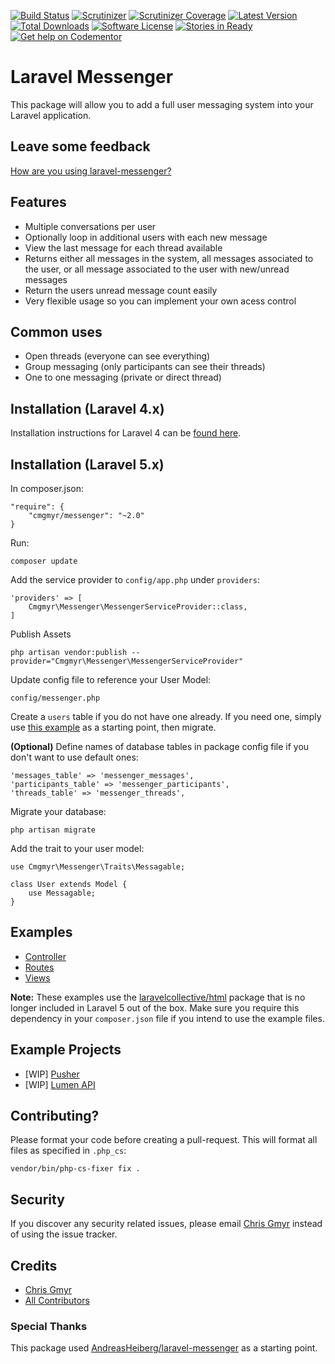 [![Build Status](https://img.shields.io/travis/cmgmyr/laravel-messenger/v2.svg?style=flat-square)](https://travis-ci.org/cmgmyr/laravel-messenger)
[![Scrutinizer](https://img.shields.io/scrutinizer/g/cmgmyr/laravel-messenger/v2.svg?style=flat-square)](https://scrutinizer-ci.com/g/cmgmyr/laravel-messenger/?branch=v2)
[![Scrutinizer Coverage](https://img.shields.io/scrutinizer/coverage/g/cmgmyr/laravel-messenger/v2.svg?style=flat-square)](https://scrutinizer-ci.com/g/cmgmyr/laravel-messenger/?branch=v2)
[![Latest Version](https://img.shields.io/github/release/cmgmyr/laravel-messenger.svg?style=flat-square)](https://github.com/cmgmyr/laravel-messenger/releases)
[![Total Downloads](https://img.shields.io/packagist/dt/cmgmyr/messenger.svg?style=flat-square)](https://packagist.org/packages/cmgmyr/messenger)
[![Software License](https://img.shields.io/badge/license-MIT-brightgreen.svg?style=flat-square)](LICENSE)
[![Stories in Ready](https://badge.waffle.io/cmgmyr/laravel-messenger.svg?label=ready&title=Ready)](http://waffle.io/cmgmyr/laravel-messenger)
[![Get help on Codementor](https://cdn.codementor.io/badges/get_help_github.svg)](https://www.codementor.io/cmgmyr)

# Laravel Messenger
This package will allow you to add a full user messaging system into your Laravel application.

## Leave some feedback
[How are you using laravel-messenger?](https://github.com/cmgmyr/laravel-messenger/issues/55)

## Features
* Multiple conversations per user
* Optionally loop in additional users with each new message
* View the last message for each thread available
* Returns either all messages in the system, all messages associated to the user, or all message associated to the user with new/unread messages
* Return the users unread message count easily
* Very flexible usage so you can implement your own acess control

## Common uses
* Open threads (everyone can see everything)
* Group messaging (only participants can see their threads)
* One to one messaging (private or direct thread)

## Installation (Laravel 4.x)
Installation instructions for Laravel 4 can be [found here](https://github.com/cmgmyr/laravel-messenger/tree/v1).

## Installation (Laravel 5.x)
In composer.json:

    "require": {
        "cmgmyr/messenger": "~2.0"
    }

Run:

    composer update

Add the service provider to `config/app.php` under `providers`:

    'providers' => [
        Cmgmyr\Messenger\MessengerServiceProvider::class,
    ]

Publish Assets

    php artisan vendor:publish --provider="Cmgmyr\Messenger\MessengerServiceProvider"
	
Update config file to reference your User Model:

    config/messenger.php
	
Create a `users` table if you do not have one already. If you need one, simply use [this example](https://github.com/cmgmyr/laravel-messenger/blob/v2/src/Cmgmyr/Messenger/examples/create_users_table.php) as a starting point, then migrate.

**(Optional)** Define names of database tables in package config file if you don't want to use default ones:

    'messages_table' => 'messenger_messages',
    'participants_table' => 'messenger_participants',
    'threads_table' => 'messenger_threads',

Migrate your database:

    php artisan migrate

Add the trait to your user model:

    use Cmgmyr\Messenger\Traits\Messagable;
    
    class User extends Model {
        use Messagable;
    }


## Examples
* [Controller](https://github.com/cmgmyr/laravel-messenger/blob/v2/src/Cmgmyr/Messenger/examples/MessagesController.php)
* [Routes](https://github.com/cmgmyr/laravel-messenger/blob/v2/src/Cmgmyr/Messenger/examples/routes.php)
* [Views](https://github.com/cmgmyr/laravel-messenger/tree/v2/src/Cmgmyr/Messenger/examples/views)

__Note:__ These examples use the [laravelcollective/html](http://laravelcollective.com/docs/5.0/html) package that is no longer included in Laravel 5 out of the box. Make sure you require this dependency in your `composer.json` file if you intend to use the example files.

## Example Projects
* [WIP] [Pusher](https://github.com/cmgmyr/laravel-messenger-pusher-demo)
* [WIP] [Lumen API](https://github.com/cmgmyr/lumen-messenger-api)


## Contributing? 
Please format your code before creating a pull-request. This will format all files as specified in `.php_cs`:

    vendor/bin/php-cs-fixer fix .

## Security

If you discover any security related issues, please email [Chris Gmyr](mailto:cmgmyr@gmail.com) instead of using the issue tracker.

## Credits

- [Chris Gmyr](https://github.com/cmgmyr)
- [All Contributors](../../contributors)

### Special Thanks
This package used [AndreasHeiberg/laravel-messenger](https://github.com/AndreasHeiberg/laravel-messenger) as a starting point.
